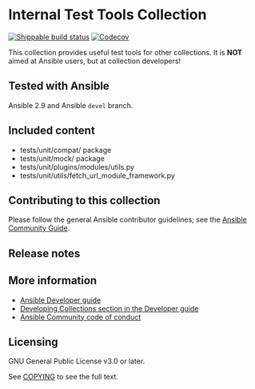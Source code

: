 # Internal Test Tools Collection
[![Shippable build status](https://api.shippable.com/projects/5ea04ba9775b9e0007d3a5a4/badge?branch=master)](https://app.shippable.com/projects/5ea04ba9775b9e0007d3a5a4)
[![Codecov](https://img.shields.io/codecov/c/github/ansible-collections/community.internal_test_tools)](https://codecov.io/gh/ansible-collections/community.internal_test_tools)

This collection provides useful test tools for other collections. It is **NOT** aimed at Ansible users, but at collection developers!

## Tested with Ansible

Ansible 2.9 and Ansible `devel` branch.

## Included content

- tests/unit/compat/ package
- tests/unit/mock/ package
- tests/unit/plugins/modules/utils.py
- tests/unit/utils/fetch_url_module_framework.py

## Contributing to this collection

Please follow the general Ansible contributor guidelines; see the [Ansible Community Guide](https://docs.ansible.com/ansible/latest/community/index.html).

## Release notes
<!--Add a link to a changelog.md file or an external docsite to cover this information. -->

## More information

- [Ansible Developer guide](https://docs.ansible.com/ansible/latest/dev_guide/index.html)
- [Developing Collections section in the Developer guide](https://docs.ansible.com/ansible/latest/dev_guide/developing_collections.html)
- [Ansible Community code of conduct](https://docs.ansible.com/ansible/latest/community/code_of_conduct.html)

## Licensing

GNU General Public License v3.0 or later.

See [COPYING](https://www.gnu.org/licenses/gpl-3.0.txt) to see the full text.
